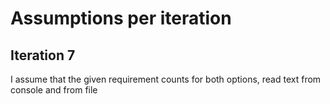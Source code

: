 # Assumptions per iteration

## Iteration 7
I assume that the given requirement counts for both options, read text from console and from file
